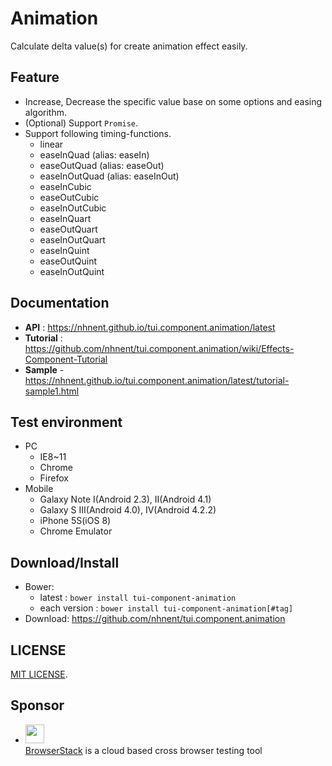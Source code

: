 Animation
===============
Calculate delta value(s) for create animation effect easily.

## Feature

* Increase, Decrease the specific value base on some options and easing algorithm.
* (Optional) Support `Promise`.
* Support following timing-functions.
	* linear
	* easeInQuad (alias: easeIn)
	* easeOutQuad (alias: easeOut)
	* easeInOutQuad (alias: easeInOut)
    * easeInCubic
    * easeOutCubic
    * easeInOutCubic
    * easeInQuart
    * easeOutQuart
    * easeInOutQuart
    * easeInQuint
    * easeOutQuint
    * easeInOutQuint

## Documentation
* **API** : https://nhnent.github.io/tui.component.animation/latest
* **Tutorial** : https://github.com/nhnent/tui.component.animation/wiki/Effects-Component-Tutorial
* **Sample** - https://nhnent.github.io/tui.component.animation/latest/tutorial-sample1.html

## Test environment
* PC
	* IE8~11
	* Chrome
	* Firefox
* Mobile
	* Galaxy Note I(Android 2.3), II(Android 4.1)
	* Galaxy S III(Android 4.0), IV(Android 4.2.2)
	* iPhone 5S(iOS 8)
	* Chrome Emulator

## Download/Install
* Bower:
   * latest : `bower install tui-component-animation`
   * each version : `bower install tui-component-animation[#tag]`
* Download: https://github.com/nhnent/tui.component.animation

## LICENSE
[MIT LICENSE](LICENSE).

## Sponsor
* <img src="https://cloud.githubusercontent.com/assets/12269563/12287774/8cf4d2c0-ba12-11e5-9fa8-0a9c452cca05.png" height="30"><br>
 [BrowserStack](https://www.browserstack.com/) is a cloud based cross browser testing tool
